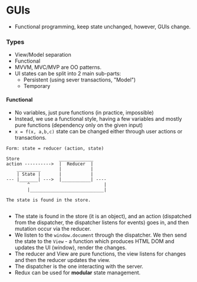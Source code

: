 # GUIs
- Functional programming, keep state unchanged, however, GUIs change.
### Types
- View/Model separation
- Functional
- MVVM, MVC/MVP are OO patterns.
- UI states can be split into 2 main sub-parts:
  - Persistent (using sever transactions, "Model")
  - Temporary

#### Functional
- No variables, just pure functions (in practice, impossible)
- Instead, we use a functional style, having a few variables and mostly pure functions (dependency only on the given input)
- `x = f(x, a,b,c)` state can be changed either through user actions or transactions.
```
Form: state = reducer (action, state)

Store               _____________    
action ---------->  |  Reducer  |
    _________       |           |
    | State |       |           |
--- |_______| --->  |___________| ----           
        ^                            |
        |____________________________|

The state is found in the store.
        
```
- The state is found in the store (it is an object), and an action (dispatched from the dispatcher, the dispatcher listens for events)
goes in, and then mutation occur via the reducer.
- We listen to the `window.document` through the dispatcher. We then send the state to the `View` - a function which produces HTML DOM
and updates the UI (window), render the changes.
- The reducer and View are pure functions, the view listens for changes and then the reducer updates the view.
- The dispatcher is the one interacting with the server.
- Redux can be used for <strong>modular</strong> state management.